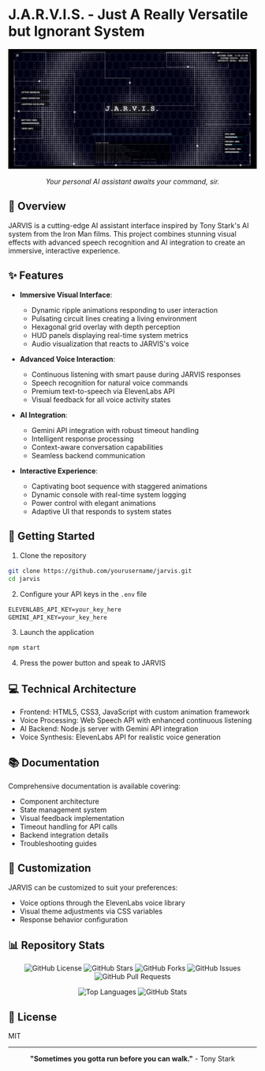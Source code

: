 # J.A.R.V.I.S. - Just A Really Versatile but Ignorant System

<div align="center">
  <img src="SS.png" alt="JARVIS Interface" width="800"/>
  <p><em>Your personal AI assistant awaits your command, sir.</em></p>
</div>

## 🔷 Overview

JARVIS is a cutting-edge AI assistant interface inspired by Tony Stark's AI system from the Iron Man films. This project combines stunning visual effects with advanced speech recognition and AI integration to create an immersive, interactive experience.

## ✨ Features

- **Immersive Visual Interface**:
  - Dynamic ripple animations responding to user interaction
  - Pulsating circuit lines creating a living environment
  - Hexagonal grid overlay with depth perception
  - HUD panels displaying real-time system metrics
  - Audio visualization that reacts to JARVIS's voice

- **Advanced Voice Interaction**:
  - Continuous listening with smart pause during JARVIS responses
  - Speech recognition for natural voice commands
  - Premium text-to-speech via ElevenLabs API
  - Visual feedback for all voice activity states

- **AI Integration**:
  - Gemini API integration with robust timeout handling
  - Intelligent response processing
  - Context-aware conversation capabilities
  - Seamless backend communication

- **Interactive Experience**:
  - Captivating boot sequence with staggered animations
  - Dynamic console with real-time system logging
  - Power control with elegant animations
  - Adaptive UI that responds to system states

## 🚀 Getting Started

1. Clone the repository
```bash
git clone https://github.com/yourusername/jarvis.git
cd jarvis
```

2. Configure your API keys in the `.env` file
```
ELEVENLABS_API_KEY=your_key_here
GEMINI_API_KEY=your_key_here
```

3. Launch the application
```bash
npm start
```

4. Press the power button and speak to JARVIS

## 💻 Technical Architecture

- Frontend: HTML5, CSS3, JavaScript with custom animation framework
- Voice Processing: Web Speech API with enhanced continuous listening
- AI Backend: Node.js server with Gemini API integration
- Voice Synthesis: ElevenLabs API for realistic voice generation

## 📚 Documentation

Comprehensive documentation is available covering:
- Component architecture
- State management system
- Visual feedback implementation
- Timeout handling for API calls
- Backend integration details
- Troubleshooting guides

## 🔧 Customization

JARVIS can be customized to suit your preferences:
- Voice options through the ElevenLabs voice library
- Visual theme adjustments via CSS variables
- Response behavior configuration

## 📊 Repository Stats

<div align="center">

![GitHub License](https://img.shields.io/github/license/shalinbhatt/jarvis?style=for-the-badge)
![GitHub Stars](https://img.shields.io/github/stars/shalinbhatt/jarvis?style=for-the-badge)
![GitHub Forks](https://img.shields.io/github/forks/shalinbhatt/jarvis?style=for-the-badge)
![GitHub Issues](https://img.shields.io/github/issues/shalinbhatt/jarvis?style=for-the-badge)
![GitHub Pull Requests](https://img.shields.io/github/issues-pr/shalinbhatt/jarvis?style=for-the-badge)

<img src="https://github-readme-stats.vercel.app/api/top-langs/?username=shalinbhatt&layout=compact&theme=dark" alt="Top Languages" />

<img src="https://github-readme-stats.vercel.app/api?username=shalinbhatt&show_icons=true&theme=dark" alt="GitHub Stats" />

</div>

## 📝 License

MIT

---

<div align="center">
  <p><strong>"Sometimes you gotta run before you can walk."</strong> - Tony Stark</p>
</div> 